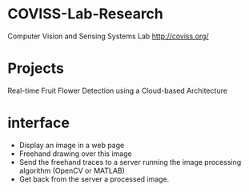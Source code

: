 # COVISS-Lab-Research
Computer Vision and Sensing Systems Lab
http://coviss.org/

# Projects
Real-time Fruit Flower Detection using a Cloud-based Architecture

# interface  
- Display an image in a web page  
- Freehand drawing over this image  
- Send the freehand traces to a server running the image processing algorithm (OpenCV or MATLAB)  
- Get back from the server a processed image.  
